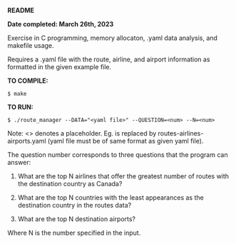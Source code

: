 **README**

**Date completed: March 26th, 2023**

Exercise in C programming, memory allocaton, .yaml data analysis, and makefile usage.

Requires a .yaml file with the route, airline, and airport information as formatted in the given example file.

**TO COMPILE:**

    $ make

**TO RUN:**

    $ ./route_manager --DATA="<yaml file>" --QUESTION=<num> --N=<num>

Note: <> denotes a placeholder. Eg. <yaml file> is replaced by routes-airlines-airports.yaml (yaml file
must be of same format as given yaml file).

The question number corresponds to three questions that the program can answer:

1) What are the top N airlines that offer the greatest number of routes with the destination country as Canada?

2) What are the top N countries with the least appearances as the destination country in the routes data?

3) What are the top N destination airports?

Where N is the number specified in the input.
